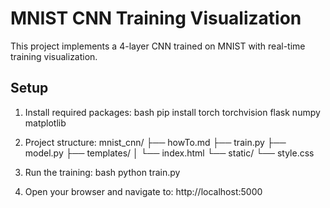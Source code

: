 # MNIST CNN Training Visualization

This project implements a 4-layer CNN trained on MNIST with real-time training visualization.

## Setup

1. Install required packages: 
bash
pip install torch torchvision flask numpy matplotlib

2. Project structure:
mnist_cnn/
├── howTo.md
├── train.py
├── model.py
├── templates/
│ └── index.html
└── static/
└── style.css

3. Run the training:
bash
python train.py

4. Open your browser and navigate to:
http://localhost:5000